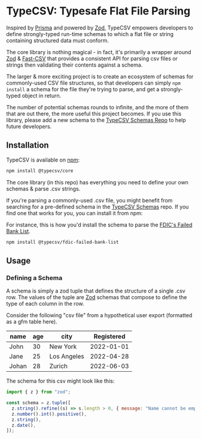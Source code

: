 # TypeCSV: Typesafe Flat File Parsing

Inspired by [Prisma](https://prisma.id) and powered by [Zod](https://zod.dev/), TypeCSV empowers developers to define strongly-typed run-time schemas to which a flat file or string containing structured data must conform.

The core library is nothing magical - in fact, it's primarily a wrapper around [Zod](https://zod.dev/) & [Fast-CSV](https://github.com/C2FO/fast-csv/) that provides a consistent API for parsing csv files or strings then validating their contents against a schema.

The larger & more exciting project is to create an ecosystem of schemas for commonly-used CSV file structures, so that developers can simply `npm install` a schema for the file they're trying to parse, and get a strongly-typed object in return.

The number of potential schemas rounds to infinite, and the more of them that are out there, the more useful this project becomes. If you use this library, please add a new schema to the [TypeCSV Schemas Repo](https://github.com/typecsv/schemas) to help future developers.

## Installation

TypeCSV is available on [npm](https://www.npmjs.com/package/@typecsv/core):

```bash
npm install @typecsv/core
```

The core library (in this repo) has everything you need to define your own schemas & parse .csv strings.

If you're parsing a commonly-used .csv file, you might benefit from searching for a pre-defined schema in the [TypeCSV Schemas](https://github.com/typecsv/schemas) repo. If you find one that works for you, you can install it from npm:

For instance, this is how you'd install the schema to parse the [FDIC's Failed Bank List](https://catalog.data.gov/dataset/fdic-failed-bank-list).

```bash
npm install @typecsv/fdic-failed-bank-list
```

## Usage

### Defining a Schema

A schema is simply a zod tuple that defines the structure of a single .csv row. The values of the tuple are [Zod](https://zod.dev/) schemas that compose to define the type of each column in the row.

Consider the following "csv file" from a hypothetical user export (formatted as a gfm table here).

| name  | age | city        | Registered |
| ----- | --- | ----------- | ---------- |
| John  | 30  | New York    | 2022-01-01 |
| Jane  | 25  | Los Angeles | 2022-04-28 |
| Johan | 28  | Zurich      | 2022-06-03 |

The schema for this csv might look like this:

```js
import { z } from "zod";

const schema = z.tuple([
  z.string().refine((s) => s.length > 0, { message: "Name cannot be empty" }),
  z.number().int().positive(),
  z.string(),
  z.date(),
]);
```
